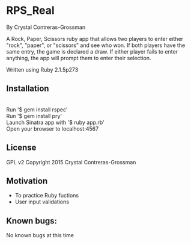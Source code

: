 <h1>RPS_Real</h1>

By Crystal Contreras-Grossman

A Rock, Paper, Scissors ruby app that allows two players to enter either "rock", "paper", or "scissors" and see who won. If both players have the same entry, the game is declared a draw. If either player fails to enter anything, the app will prompt them to enter their selection.

Written using Ruby 2.1.5p273

<h2>Installation</h2>
<br>
Run '$ gem install rspec'
<br>
Run '$ gem install pry'
<br>
Launch Sinatra app with '$ ruby app.rb'
<br>
Open your browser to localhost:4567

<h2>License</h2>

GPL v2 Copyright 2015 Crystal Contreras-Grossman

<h2>Motivation</h2>
<ul>
<li>To practice Ruby fuctions</li>
<li>User input validations</li>
</ul>

<h2>Known bugs:</h2>
No known bugs at this time

